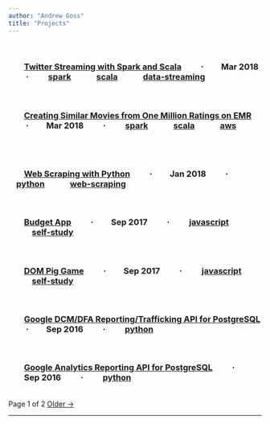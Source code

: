 ```yaml
---
author: "Andrew Goss"
title: "Projects"
---
```


<section class="post">
    <h3 class="post-title">
        <a href="/projects/twitter_streaming">Twitter Streaming with Spark and Scala</a>
        <span class="separator"> &middot; </span>
        <time datetime="2018-03-22T00:00:00Z">Mar 2018</time>
        <span class="separator"> &middot; </span>
        <span class="taglist">
            <a href="/tags/spark/">spark</a>
            <a href="/tags/scala/">scala</a>
            <a href="/tags/data-streaming/">data-streaming</a>
        </span>
    </h3>
</section>

<section class="post">
    <h3 class="post-title">
        <a href="/projects/mov_sim_ml_1m_emr">Creating Similar Movies from One Million Ratings on EMR</a>
        <span class="separator"> &middot; </span>
        <time datetime="2018-03-08T00:00:00Z">Mar 2018</time>
        <span class="separator"> &middot; </span>
        <span class="taglist">
            <a href="/tags/spark/">spark</a>
            <a href="/tags/scala/">scala</a>
            <a href="/tags/aws/">aws</a>
        </span>
    </h3>
</section>

<section class="post">
    <h3 class="post-title">
        <a href="/projects/web_scraping_py">Web Scraping with Python</a>
        <span class="separator"> &middot; </span>
        <time datetime="2018-01-23T00:00:00Z">Jan 2018</time>
        <span class="separator"> &middot; </span>
        <span class="taglist">
                <a href="/tags/python/">python</a>
            <a href="/tags/web-scraping/">web-scraping</a>
        </span>
    </h3>
</section>

<section class="post">
    <h3 class="post-title">
        <a href="/projects/budget_app">Budget App</a>
        <span class="separator"> &middot; </span>
        <time datetime="2017-09-29T00:00:00Z">Sep 2017</time>
        <span class="separator"> &middot; </span>
        <span class="taglist">
            <a href="/tags/javascript/">javascript</a>
            <a href="/tags/self-study/">self-study</a>
        </span>
    </h3>
</section>

<section class="post">
    <h3 class="post-title">
        <a href="/projects/dom_pig_game">DOM Pig Game</a>
        <span class="separator"> &middot; </span>
        <time datetime="2017-09-29T00:00:00Z">Sep 2017</time>
        <span class="separator"> &middot; </span>
        <span class="taglist">
            <a href="/tags/javascript/">javascript</a>
            <a href="/tags/self-study/">self-study</a>
        </span>
    </h3>
</section>

<section class="post">
    <h3 class="post-title">
        <a href="/projects/dcm-dfa-reporting-api">Google DCM/DFA Reporting/Trafficking API for PostgreSQL</a>
        <span class="separator"> &middot; </span>
        <time datetime="2016-09-18T00:00:00Z">Sep 2016</time>
        <span class="separator"> &middot; </span>
        <span class="taglist">
            <a href="/tags/python/">python</a>
        </span>
    </h3>
</section>

<section class="post">
    <h3 class="post-title">
        <a href="/projects/ga_reporting_api">Google Analytics Reporting API for PostgreSQL</a>
        <span class="separator"> &middot; </span>
        <time datetime="2016-09-17T00:00:00Z">Sep 2016</time>
        <span class="separator"> &middot; </span>
        <span class="taglist">
            <a href="/tags/python/">python</a>
        </span>
    </h3>
</section>

<nav class="pagination">
<br><span class="page-number">Page 1 of 2</span>
<a class="older-posts" rel="prev" href="/projects/page/2/">Older &rarr;</a>
</nav>

<!--
> <sub>Due to client confidentiality agreements, my work-specific projects cannot be listed here. Please reach out for more details if interested.</sub>
-->

<hr>